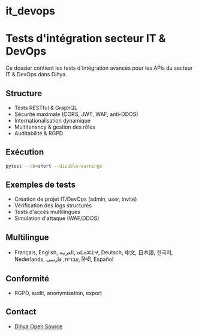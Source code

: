 # it_devops

# Tests d'intégration secteur IT & DevOps

Ce dossier contient les tests d'intégration avancés pour les APIs du secteur IT & DevOps dans Dihya.

## Structure
- Tests RESTful & GraphQL
- Sécurité maximale (CORS, JWT, WAF, anti-DDOS)
- Internationalisation dynamique
- Multitenancy & gestion des rôles
- Auditabilité & RGPD

## Exécution
```bash
pytest --tb=short --disable-warnings
```

## Exemples de tests
- Création de projet IT/DevOps (admin, user, invité)
- Vérification des logs structurés
- Tests d'accès multilingues
- Simulation d'attaque (WAF/DDOS)

## Multilingue
- Français, English, العربية, ⴰⵎⴰⵣⵉⵖ, Deutsch, 中文, 日本語, 한국어, Nederlands, עברית, فارسی, हिन्दी, Español

## Conformité
- RGPD, audit, anonymisation, export

## Contact
- [Dihya Open Source](https://github.com/dihya-coding)
